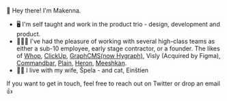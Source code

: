 👋 Hey there! I'm Makenna.

- 🖥 I'm self taught and work in the product trio - design, development and product.
- 👷🏼‍♀️ I've had the pleasure of working with several high-class teams as either a sub-10 employee, early stage contractor, or a founder. The likes of [Whop](https://whop.com), [ClickUp](https://clickup.com/), [GraphCMS(now Hygraph)](https://hygraph.com/), Visly (Acquired by Figma), [Commandbar](https://www.commandbar.com/), [Plain](https://www.plain.com/), [Heron](https://twitter.com/heronapp), [Meeshkan](https://meeshkan.com/).
- 🏳️‍🌈 I live with my wife, Špela - and cat, Einštien

If you want to get in touch, feel free to reach out on Twitter or drop an email 👍
